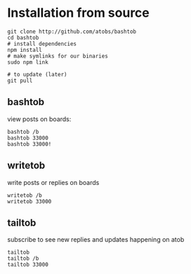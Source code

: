 # Installation from source

    git clone http://github.com/atobs/bashtob
    cd bashtob
    # install dependencies
    npm install 
    # make symlinks for our binaries
    sudo npm link 

    # to update (later)
    git pull 

## bashtob

view posts on boards:

    bashtob /b
    bashtob 33000
    bashtob 33000!

## writetob

write posts or replies on boards

    writetob /b
    writetob 33000

## tailtob

subscribe to see new replies and updates happening on atob

    tailtob
    tailtob /b
    tailtob 33000
